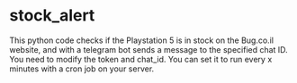 # stock_alert
This python code checks if the Playstation 5 is in stock on the Bug.co.il website, and with a telegram bot sends a message to the specified chat ID. 
You need to modify the token and chat_id.
You can set it to run every x minutes with a cron job on your server.
